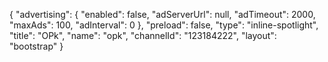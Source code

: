 {
    "advertising": {
        "enabled": false,
        "adServerUrl": null,
        "adTimeout": 2000,
        "maxAds": 100,
        "adInterval": 0
    },
    "preload": false,
    "type": "inline-spotlight",
    "title": "OPk",
    "name": "opk",
    "channelId": "123184222",
    "layout": "bootstrap"
}